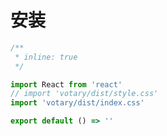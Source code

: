 # 安装

<!-- ### npm 安装

```
npm install votary -S
```

### 引入全局样式

```javascript
import 'votary/dist/style.css'
``` -->

```jsx
/**
 * inline: true
 */

import React from 'react'
// import 'votary/dist/style.css'
import 'votary/dist/index.css'

export default () => ''
```
